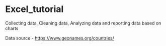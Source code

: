 # Excel_tutorial
Collecting data, Cleaning data, Analyzing data and reporting data based on charts

Data source - https://www.geonames.org/countries/
